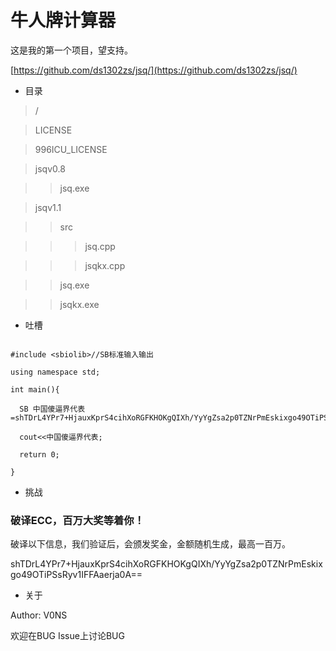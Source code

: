 # 牛人牌计算器

这是我的第一个项目，望支持。

[https://github.com/ds1302zs/jsq/](https://github.com/ds1302zs/jsq/)

+ 目录

> /

> LICENSE

> 996ICU_LICENSE

> jsqv0.8

> > jsq.exe

> jsqv1.1

> > src

> > > jsq.cpp

> > > jsqkx.cpp

> > jsq.exe

> > jsqkx.exe

+ 吐槽

```

#include <sbiolib>//SB标准输入输出

using namespace std;

int main(){

  SB 中国傻逼界代表=shTDrL4YPr7+HjauxKprS4cihXoRGFKHOKgQIXh/YyYgZsa2p0TZNrPmEskixgo49OTiPSsRyv1IFFAaerja0A==;
  
  cout<<中国傻逼界代表;
  
  return 0;
  
}

```

+ 挑战

### 破译ECC，百万大奖等着你！

破译以下信息，我们验证后，会颁发奖金，金额随机生成，最高一百万。

shTDrL4YPr7+HjauxKprS4cihXoRGFKHOKgQIXh/YyYgZsa2p0TZNrPmEskixgo49OTiPSsRyv1IFFAaerja0A==

+ 关于

Author: V0NS

欢迎在BUG Issue上讨论BUG
